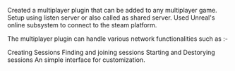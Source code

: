 Created a multiplayer plugin that can be added to any multiplayer game. Setup using listen server or also called as shared server. Used Unreal's online subsystem to connect to the steam platform.

The multiplayer plugin can handle various network functionalities such as :-

Creating Sessions
Finding and joining sessions
Starting and Destorying sessions
An simple interface for customization.
